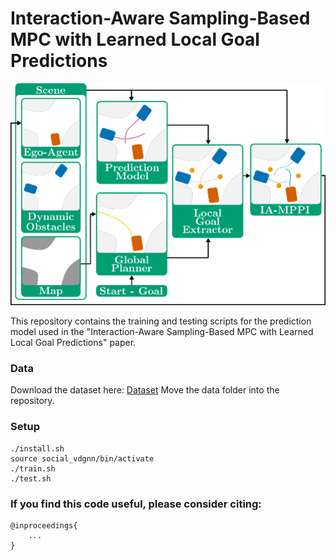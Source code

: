 # Interaction-Aware Sampling-Based MPC with Learned Local Goal Predictions

<img src="docs/imgs/framework.png">

This repository contains the training and testing scripts for the prediction model used in the "Interaction-Aware Sampling-Based MPC with Learned Local Goal Predictions" paper.

### Data

Download the dataset here: <a href="https://www.surfdrive.surf.nl/files/index.php/s/2x9P82EOjNWDVwP">Dataset</a>
Move the data folder into the repository.

### Setup

```
./install.sh
source social_vdgnn/bin/activate
./train.sh
./test.sh
```


### If you find this code useful, please consider citing:

```
@inproceedings{
    ...
}
```